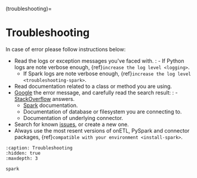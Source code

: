 (troubleshooting)=

# Troubleshooting

In case of error please follow instructions below:

- Read the logs or exception messages you've faced with.
  : - If Python logs are note verbose enough, {ref}`increase the log level <logging>`.
    - If Spark logs are note verbose enough, {ref}`increase the log level <troubleshooting-spark>`.
- Read documentation related to a class or method you are using.
- [Google](https://google.com) the error message, and carefully read the search result:
  : - [StackOverflow](https://stackoverflow.com/) answers.
    - [Spark](https://spark.apache.org/docs/latest/) documentation.
    - Documentation of database or filesystem you are connecting to.
    - Documentation of underlying connector.
- Search for known [issues](https://github.com/MobileTeleSystems/onetl/issues), or create a new one.
- Always use the most resent versions of onETL, PySpark and connector packages, {ref}`compatible with your environment <install-spark>`.

```{toctree}
:caption: Troubleshooting
:hidden: true
:maxdepth: 3

spark
```
